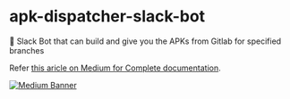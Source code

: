 # apk-dispatcher-slack-bot
🤖 Slack Bot that can build and give you the APKs from Gitlab for specified branches

Refer [this aricle on Medium for Complete documentation](https://nitishgadangi.medium.com/android-ci-cd-with-gitlab-slack-bot-that-can-build-apks-on-the-fly-a877e26307db).

[![Medium Banner](https://miro.medium.com/max/875/1*r-YCy6is_BXIjwC14Ah9Hg.jpeg)](https://nitishgadangi.medium.com/android-ci-cd-with-gitlab-slack-bot-that-can-build-apks-on-the-fly-a877e26307db)
